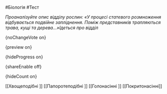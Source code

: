 #Біологія #Тест

*Проаналізуйте опис відділу рослин: «У процесі статевого розмноження відбувається подвійне запліднення. Поміж представників трапляються трава, кущі та дерева...»Ідеться про відділ*

{noChangeVote on}

{preview on}

{hideProgress on}

{shareEnable off}

{hideCount on}

[[Хвощеподібні ]]
[[Папоротеподібні ]]
[[Голонасінні ]]
[[Покритонасінні]]
